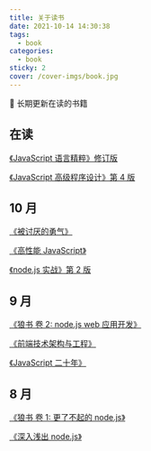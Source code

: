 ```yaml
---
title: 关于读书
date: 2021-10-14 14:30:38
tags:
  - book
categories:
  - book
sticky: 2
cover: /cover-imgs/book.jpg
---
```


📖 长期更新在读的书籍

<!-- more -->


## 在读

[《JavaScript 语言精粹》修订版](https://book.douban.com/subject/11874748/)

[《JavaScript 高级程序设计》第 4 版](https://book.douban.com/subject/35175321/)

## 10 月

[《被讨厌的勇气》](https://book.douban.com/subject/26369699/)

[《高性能 JavaScript》](https://book.douban.com/subject/5362856/)

[《node.js 实战》第 2 版](https://book.douban.com/subject/30288107/)

## 9 月

[《狼书 卷 2: node.js web 应用开发》](https://book.douban.com/subject/34933584/)

[《前端技术架构与工程》](https://book.douban.com/subject/34919554/)

[《JavaScript 二十年》](https://book.douban.com/subject/35446937/)

## 8 月

[《狼书 卷 1: 更了不起的 node.js》](https://book.douban.com/subject/33950116/)

[《深入浅出 node.js》](https://book.douban.com/subject/25768396/)
